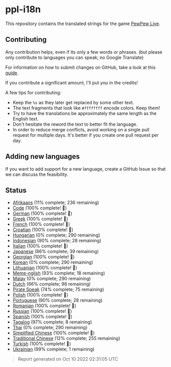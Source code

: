 [//]: # "This file is automatically generated by generate_readme.py"
# ppl-i18n
This repository contains the translated strings for the game [PewPew Live](https://pewpew.live).
## Contributing
Any contribution helps, even if its only a few words or phrases.
(but please only contribute to languages you can speak; no Google Translate)

For information on how to submit changes on GitHub, take a look at this [guide](https://docs.github.com/en/free-pro-team@latest/github/managing-files-in-a-repository/editing-files-in-another-users-repository).

If you contribute a significant amount, I'll put you in the credits!

A few tips for contributing:
* Keep the `%s` as they later get replaced by some other text.
* The text fragments that look like `#ffffffff` encode colors. Keep them!
* Try to have the translations be approximately the same length as the English text.
* Don't hesitate the reword the text to better fit the language.
* In order to reduce merge conflicts, avoid working on a single pull request for multiple days. It's better if you create one pull request per day.
## Adding new languages
If you want to add support for a new language, create a GitHub Issue so that we can discuss
the feasibility.
## Status
* [Afrikaans](/translations/afr.po) (11% complete; 236 remaining)
* [Code](/translations/code.po) (100% complete! 🎉)
* [German](/translations/deu.po) (100% complete! 🎉)
* [Greek](/translations/gre.po) (100% complete! 🎉)
* [French](/translations/fra.po) (100% complete! 🎉)
* [Croatian](/translations/hrv.po) (100% complete! 🎉)
* [Hungarian](/translations/hun.po) (0% complete; 290 remaining)
* [Indonesian](/translations/ind.po) (90% complete; 28 remaining)
* [Italian](/translations/ita.po) (100% complete! 🎉)
* [Japanese](/translations/jpn.po) (86% complete; 39 remaining)
* [Georgian](/translations/kat.po) (100% complete! 🎉)
* [Korean](/translations/kor.po) (0% complete; 290 remaining)
* [Lithuanian](/translations/lit.po) (100% complete! 🎉)
* [Meme-nglish](/translations/meme.po) (93% complete; 18 remaining)
* [Malay](/translations/msa.po) (0% complete; 290 remaining)
* [Dutch](/translations/nld.po) (66% complete; 98 remaining)
* [Pirate Speak](/translations/pirate.po) (74% complete; 75 remaining)
* [Polish](/translations/pol.po) (100% complete! 🎉)
* [Portuguese](/translations/por.po) (90% complete; 28 remaining)
* [Romanian](/translations/ron.po) (100% complete! 🎉)
* [Russian](/translations/rus.po) (100% complete! 🎉)
* [Spanish](/translations/spa.po) (100% complete! 🎉)
* [Tagalog](/translations/tgl.po) (97% complete; 8 remaining)
* [Thai](/translations/tha.po) (0% complete; 290 remaining)
* [Simplified Chinese](/translations/chs.po) (100% complete! 🎉)
* [Traditional Chinese](/translations/cht.po) (12% complete; 255 remaining)
* [Turkish](/translations/tur.po) (100% complete! 🎉)
* [Ukrainian](/translations/ukr.po) (99% complete; 1 remaining)
> Report generated on Oct 10 2022 02:31:05 UTC